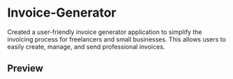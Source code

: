 
# Invoice-Generator

Created a user-friendly invoice generator application to simplify the invoicing process for freelancers and small businesses. This allows users to easily create, manage, and send professional invoices.

## Preview


